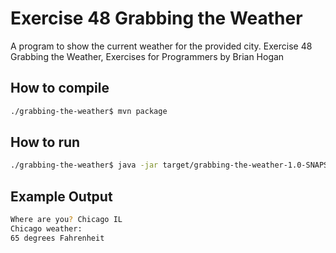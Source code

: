 # Exercise 48 Grabbing the Weather

A program to show the current weather for the provided city.
Exercise 48 Grabbing the Weather, Exercises for Programmers by Brian Hogan

## How to compile

```bash
./grabbing-the-weather$ mvn package
```

## How to run

```bash
./grabbing-the-weather$ java -jar target/grabbing-the-weather-1.0-SNAPSHOT.jar
```
## Example Output

```bash
Where are you? Chicago IL
Chicago weather:
65 degrees Fahrenheit
```
